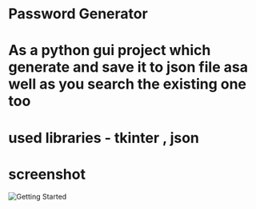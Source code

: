 #  Password Generator
# As a python gui project which generate and save it to json file asa well as you search the existing one too

# used libraries - tkinter , json 
# screenshot
![Getting Started](https://code-projects.org/wp-content/uploads/2021/04/pg.png)
